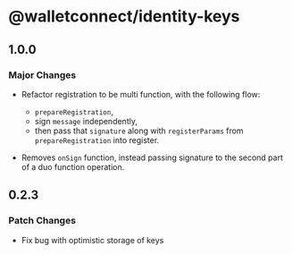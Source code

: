 # @walletconnect/identity-keys

## 1.0.0

### Major Changes

- Refactor registration to be multi function, with the following flow:
  - `prepareRegistration`, 
  - sign `message` independently, 
  - then pass that `signature` along with `registerParams` from `prepareRegistration` into register.

- Removes `onSign` function, instead passing signature to the second part of a duo function operation.

## 0.2.3

### Patch Changes

- Fix bug with optimistic storage of keys
